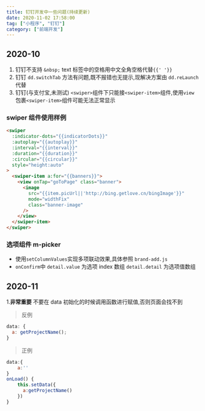 ```yaml
---
title: 钉钉开发中一些问题(持续更新)
date: 2020-11-02 17:58:00
tag: ["小程序", "钉钉"]
category: ["前端开发"]
---
```


## 2020-10

1. 钉钉不支持 `&nbsp;` text 标签中的空格用中文全角空格代替`{{' '}}`
2. 钉钉 `dd.switchTab` 方法有问题,既不报错也无提示,现解决方案由 `dd.reLaunch` 代替
3. 钉钉(与支付宝,未测试) `<swiper>`组件下只能接`<swiper-item>`组件,使用`view`包裹`<swiper-item>`组件可能无法正常显示

### swiper 组件使用样例

```html
<swiper
  :indicator-dots="{{indicatorDots}}"
  :autoplay="{{autoplay}}"
  :interval="{{interval}}"
  :duration="{{duration}}"
  :circular="{{circular}}"
  style="height:auto"
>
  <swiper-item a:for="{{banners}}">
    <view onTap="goToPage" class="banner">
      <image
        src="{{item.picUrl||'http://bing.getlove.cn/bingImage'}}"
        mode="widthFix"
        class="banner-image"
      />
    </view>
  </swiper-item>
</swiper>
```

### 选项组件 m-picker

- 使用`setColumnValues`实现多项联动效果,具体参照 `brand-add.js`
- `onConfirm`中 `detail.value` 为选项 index 数组 `detail.detail` 为选项值数组

## 2020-11

1.**非常重要** 不要在 data 初始化的时候调用函数进行赋值,否则页面会找不到

> 反例

```js
data: {
  a: getProjectName();
}
```

> 正例

```js
data:{
    a:''
}
onLoad() {
    this.setData({
      a:getProjectName()
    })
}
```
